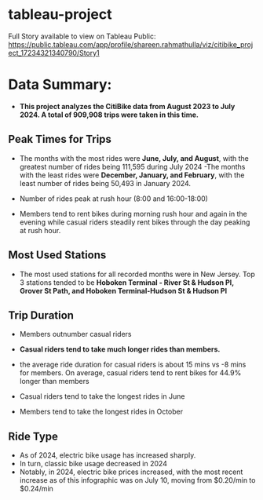 # tableau-project
Full Story available to view on Tableau Public:
https://public.tableau.com/app/profile/shareen.rahmathulla/viz/citibike_project_17234321340790/Story1

# Data Summary:
- **This project analyzes the CitiBike data from August 2023 to July 2024. A total of 909,908 trips were taken in this time.**

## Peak Times for Trips

- The months with the most rides were **June, July, and August**, with the greatest number of rides being 111,595 during July 2024 -The months with the least rides were **December, January, and February**, with the least number of rides being 50,493 in January 2024.

- Number of rides peak at rush hour (8:00 and 16:00-18:00)

- Members tend to rent bikes during morning rush hour and again in the evening while casual riders steadily rent bikes through the day peaking at rush hour.

## Most Used Stations

- The most used stations for all recorded months were in New Jersey. Top 3 stations tended to be **Hoboken Terminal - River St & Hudson Pl, Grover St Path, and Hoboken Terminal-Hudson St & Hudson Pl**

## Trip Duration

- Members outnumber casual riders

- **Casual riders tend to take much longer rides than members.**

- the average ride duration for casual riders is about 15 mins vs -8 mins for members. On average, casual riders tend to rent bikes for 44.9% longer than members

- Casual riders tend to take the longest rides in June

- Members tend to take the longest rides in October

## Ride Type
- As of 2024, electric bike usage has increased sharply.
- In turn, classic bike usage decreased in 2024
- Notably, in 2024, electric bike prices increased, with the most recent increase as of this infographic was on July 10, moving from $0.20/min to $0.24/min
